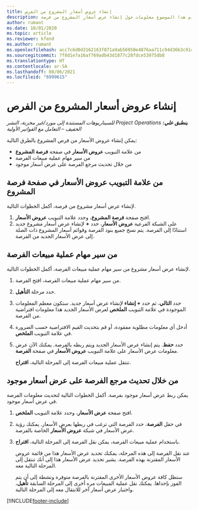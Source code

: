 ```yaml
---
title: إنشاء عروض أسعار المشروع من الفرص
description: يقدم هذا الموضوع معلومات حول إنشاء عرض أسعار المشروع من فرصة.
author: rumant
ms.date: 10/01/2020
ms.topic: article
ms.reviewer: kfend
ms.author: rumant
ms.openlocfilehash: acc7c6d0d3162163f071a9ab56950e4876aa711c94d36b3c9149cd46d76c57bd
ms.sourcegitcommit: 7f8d1e7a16af769adb43d1877c28fdce53975db8
ms.translationtype: HT
ms.contentlocale: ar-SA
ms.lasthandoff: 08/06/2021
ms.locfileid: "6999615"
---
```

# <a name="create-project-quotes-from-opportunities"></a>إنشاء عروض أسعار المشروع من الفرص

_**ينطبق علي:** ‏‫Project Operations للسيناريوهات المستندة إلى مورد/غير مخزنة‬، ‏‫النشر الخفيف – التعامل مع الفواتير الأولية‬_

يمكن إنشاء عروض الأسعار من فرص المشروع بالطرق التالية:

- من علامة التبويب **عروض الأسعار** في صفحة **فرصة المشروع**
- من سير مهام عملية مبيعات الفرصة
- من خلال تحديث مرجع الفرصة على عرض أسعار موجود

## <a name="from-the-quotes-tab-of-the-project-opportunity-page"></a>من علامة التبويب عروض الأسعار في صفحة فرصة المشروع

لإنشاء عرض أسعار مشروع من فرصة، أكمل الخطوات التالية.

1. افتح صفحة **فرصة المشروع**، وحدد علامة التبويب **عروض الأسعار**. 
2. على الشبكة الفرعية **عروض الأسعار**، حدد **+** لإنشاء عرض أسعار مشروع جديد استنادًا إلى الفرصة. يتم نسخ جميع بنود الفرصة وقوائم أسعار المشروع ذات الصلة إلى عرض الأسعار الجديد من الفرصة.

## <a name="from-the-opportunity-sales-process-flow"></a>من سير مهام عملية مبيعات الفرصة

لإنشاء عرض أسعار مشروع من سير مهام عملية مبيعات الفرصة‬، أكمل الخطوات التالية.

1. من سير مهام عملية مبيعات الفرصة‬، افتح الفرصة.
2. حدد مرحلة **التأهيل**. 
3. حدد **التالي**، ثم حدد **+ إنشاء** لإنشاء عرض أسعار جديد. ستكون معظم المعلومات الموجودة في علامة التبويب **الملخص** لعرض الأسعار الجديد هذا معلومات افتراضية من الفرصة. 
4. أدخل أي معلومات مطلوبة مفقودة، أو قم بتحديث القيم الافتراضية حسب الضرورة في علامة التبويب **الملخص**.
5. حدد **حفظ**. يتم إنشاء عرض الأسعار الجديد ويتم ربطه بالفرصة. يمكنك الآن عرض معلومات عرض الأسعار على علامة التبويب **عروض الأسعار** في صفحة **الفرصة**. 

   تنتقل عملية مبيعات الفرصة إلى المرحلة التالية، **اقتراح**.


## <a name="by-updating-the-opportunity-reference-on-an-existing-quote"></a>من خلال تحديث مرجع الفرصة على عرض أسعار موجود

يمكن ربط عرض أسعار موجود بفرصة. أكمل الخطوات التالية لتحديث معلومات الفرصة في عرض أسعار موجود.

1. افتح صفحة **عرض الأسعار**، وحدد علامة التبويب **الملخص**.
2. في حقل **الفرصة**، حدد الفرصة التي ترغب في ربطها بعرض الأسعار. يمكنك رؤية عرض الأسعار في شبكة **عروض الأسعار** الخاصة بالفرصة. 
3. باستخدام عملية مبيعات الفرصة، يمكن نقل الفرصة إلى المرحلة التالية، **اقتراح**. 

   عند نقل الفرصة إلى هذه المرحلة، يمكنك تحديد عرض الأسعار هذا من قائمة عروض الأسعار المقترنة بهذه الفرصة. يشير تحديد عرض الأسعار هذا إلى أنك تنتقل إلى المرحلة التالية معه.

   ستظل كافة عروض الأسعار الأخرى المقترنة بالفرصة متوفرة ونشطة إلى أن يتم الفوز بإحداها. يمكنك نقل عملية المبيعات مره أخرى إلى المرحلة السابقة **تأهيل**، واختيار عرض أسعار آخر للانتقال معه إلى المرحلة التالية.


[!INCLUDE[footer-include](../includes/footer-banner.md)]
